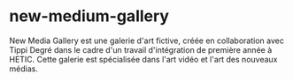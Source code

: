 # new-medium-gallery
New Media Gallery est une galerie d'art fictive, créée en collaboration avec Tippi Degré dans le cadre d'un travail d'intégration de première année à HETIC.  Cette galerie est spécialisée dans l'art vidéo et l'art des nouveaux médias.

